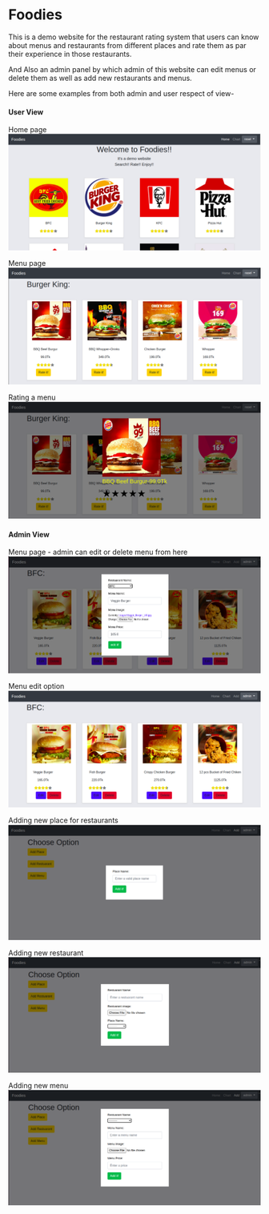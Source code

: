 # Foodies

This is a demo website for the restaurant rating system that users can know about menus and restaurants from different places and rate them as par their experience in those restaurants.

And Also an admin panel by which admin of this website can edit menus or delete them as well as add new restaurants and menus.

Here are some examples from both admin and user respect of view-

#### User View
Home page
![GitHub Logo](/Images/user/home_u.png)

Menu page
![GitHub Logo](/Images/user/menu_u.png)

Rating a menu
![GitHub Logo](/Images/user/rating_u.png)

#### Admin View
Menu page - admin can edit or delete menu from here
![GitHub Logo](/Images/admin/edit_a.png)

Menu edit option
![GitHub Logo](/Images/admin/menu_a.png)

Adding new place for restaurants
![GitHub Logo](/Images/admin/place.png)

Adding new restaurant
![GitHub Logo](/Images/admin/restaurant.png)

Adding new menu 
![GitHub Logo](/Images/admin/menu.png)
